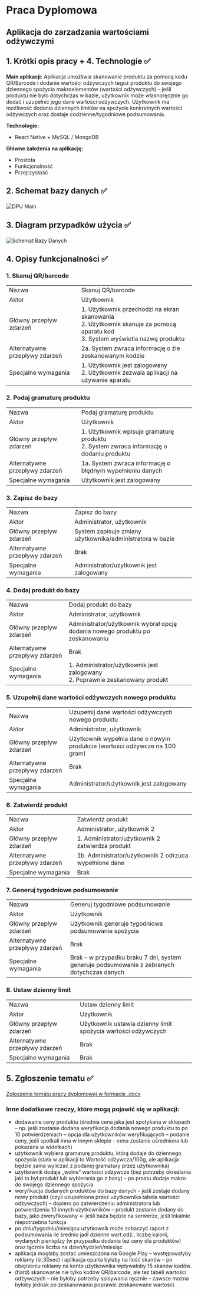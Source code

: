 # Praca Dyplomowa

## Aplikacja do zarzadzania wartościami odżywczymi

## <p>1. Krótki opis pracy + 4. Technologie &#9989;</p>

__Main aplikacji:__
Aplikacja umożliwia skanowanie produktu za pomocą kodu QR/Barcode i dodanie wartości odżywczych tegoż produktu do swojego dziennego spożycia makroelementów (wartości odżywczych) – jeśli produktu nie było dotychczas w bazie, użytkownik może własnoręcznie go dodać i uzupełnić jego dane wartości odżywczych. Użytkownik ma możliwość dodania dziennych limitów na spożycie konkretnych wartości odżywczych oraz dostaje codzienne/tygodniowe podsumowania.

__Technologie:__
- React Native + MySQL / MongoDB

__Główne założenia na aplikację:__
- Prostota
- Funkcjonalność
- Przejrzystość
## <p>2. Schemat bazy danych &#9989;</p>

<img src="2. DPU Main.jpg" alt="DPU Main">

## <p>3. Diagram przypadków użycia &#9989;</p>

<img src="1. SchematBazyDanych.png" alt="Schemat Bazy Danych">

## <p>4. Opisy funkcjonalności &#9989;</p>

### 1. Skanuj QR/barcode
<table>
  <tbody>
    <tr>
      <td>Nazwa</td>
      <td>Skanuj QR/barcode</td>
    </tr>
    <tr>
      <td>Aktor</td>
      <td>Użytkownik</td>
    </tr>
    <tr>
      <td>Główny przepływ zdarzeń</td>
      <td>
          1. Użytkownik przechodzi na ekran skanowania<br/>
          2. Użytkownik skanuje za pomocą aparatu kod<br/>
          3. System wyświetla nazwę produktu<br/>
      </td>
    </tr>
    <tr>
      <td>Alternatywne przepływy zdarzeń</td>
      <td>
          2a. System zwraca informację o źle zeskanowanym kodzie
      </td>
    </tr>
    <tr>
      <td>Specjalne wymagania</td>
      <td>1. Użytkownik jest zalogowany<br/>
          2. Użytkownik zezwala aplikacji na używanie aparatu 
        </td>
    </tr>
  </tbody>
</table>

### 2. Podaj gramaturę produktu
<table>
  <tbody>
    <tr>
      <td>Nazwa</td>
      <td>Podaj gramaturę produktu</td>
    </tr>
    <tr>
      <td>Aktor</td>
      <td>Użytkownik</td>
    </tr>
    <tr>
      <td>Główny przepływ zdarzeń</td>
      <td>
          1. Użytkownik wpisuje gramaturę produktu<br/>
          2. System zwraca informację o dodaniu produktu<br/>
      </td>
    </tr>
    <tr>
      <td>Alternatywne przepływy zdarzeń</td>
      <td>
          1a. System zwraca informację o błędnym wypełnieniu danych
      </td>
    </tr>
    <tr>
      <td>Specjalne wymagania</td>
      <td>Użytkownik jest zalogowany<br/>
        </td>
    </tr>
  </tbody>
</table>

### 3. Zapisz do bazy
<table>
  <tbody>
    <tr>
      <td>Nazwa</td>
      <td>Zapisz do bazy</td>
    </tr>
    <tr>
      <td>Aktor</td>
      <td>Administrator, użytkownik</td>
    </tr>
    <tr>
      <td>Główny przepływ zdarzeń</td>
      <td>
          System zapisuje zmiany użytkownika/administratora w bazie<br/>
      </td>
    </tr>
    <tr>
      <td>Alternatywne przepływy zdarzeń</td>
      <td>
          Brak
      </td>
    </tr>
    <tr>
      <td>Specjalne wymagania</td>
      <td>Administrator/użytkownik jest zalogowany
        </td>
    </tr>
  </tbody>
</table>

### 4. Dodaj produkt do bazy
<table>
  <tbody>
    <tr>
      <td>Nazwa</td>
      <td>Dodaj produkt do bazy</td>
    </tr>
    <tr>
      <td>Aktor</td>
      <td>Administrator, użytkownik</td>
    </tr>
    <tr>
      <td>Główny przepływ zdarzeń</td>
      <td>
          Administrator/użytkownik wybrał opcję dodania nowego produktu po zeskanowaniu<br/>
      </td>
    </tr>
    <tr>
      <td>Alternatywne przepływy zdarzeń</td>
      <td>
          Brak
      </td>
    </tr>
    <tr>
      <td>Specjalne wymagania</td>
      <td>1. Administrator/użytkownik jest zalogowany<br/>
          2. Poprawnie zeskanowany produkt 
        </td>
    </tr>
  </tbody>
</table>

### 5. Uzupełnij dane wartości odżywczych nowego produktu
<table>
  <tbody>
    <tr>
      <td>Nazwa</td>
      <td>Uzupełnij dane wartości odżywczych nowego produktu</td>
    </tr>
    <tr>
      <td>Aktor</td>
      <td>Administrator, użytkownik</td>
    </tr>
    <tr>
      <td>Główny przepływ zdarzeń</td>
      <td>
          Użytkownik wypełnia dane o nowym produkcie (wartości odżywcze na 100 gram)
      </td>
    </tr>
    <tr>
      <td>Alternatywne przepływy zdarzeń</td>
      <td>
          Brak
      </td>
    </tr>
    <tr>
      <td>Specjalne wymagania</td>
      <td>Administrator/użytkownik jest zalogowany
        </td>
    </tr>
  </tbody>
</table>

### 6. Zatwierdź produkt
<table>
  <tbody>
    <tr>
      <td>Nazwa</td>
      <td>Zatwierdź produkt</td>
    </tr>
    <tr>
      <td>Aktor</td>
      <td>Administrator, użytkownik 2</td>
    </tr>
    <tr>
      <td>Główny przepływ zdarzeń</td>
      <td>
          1. Administrator/użytkownik 2 zatwierdza produkt
      </td>
    </tr>
    <tr>
      <td>Alternatywne przepływy zdarzeń</td>
      <td>
          1b. Administrator/użytkownik 2 odrzuca wypełnione dane
      </td>
    </tr>
    <tr>
      <td>Specjalne wymagania</td>
      <td>Brak
        </td>
    </tr>
  </tbody>
</table>

### 7. Generuj tygodniowe podsumowanie
<table>
  <tbody>
    <tr>
      <td>Nazwa</td>
      <td>Generuj tygodniowe podsumowanie</td>
    </tr>
    <tr>
      <td>Aktor</td>
      <td>Użytkownik</td>
    </tr>
    <tr>
      <td>Główny przepływ zdarzeń</td>
      <td>
          Użytkownik generuje tygodniowe podsumowanie spożycia
      </td>
    </tr>
    <tr>
      <td>Alternatywne przepływy zdarzeń</td>
      <td>
          Brak
      </td>
    </tr>
    <tr>
      <td>Specjalne wymagania</td>
      <td>Brak – w przypadku braku 7 dni, system generuje podsumowanie z zebranych dotychczas danych
        </td>
    </tr>
  </tbody>
</table>

### 8. Ustaw dzienny limit
<table>
  <tbody>
    <tr>
      <td>Nazwa</td>
      <td>Ustaw dzienny limit</td>
    </tr>
    <tr>
      <td>Aktor</td>
      <td>Użytkownik</td>
    </tr>
    <tr>
      <td>Główny przepływ zdarzeń</td>
      <td>
          Użytkownik ustawia dzienny limit spożycia wartości odżywczych
      </td>
    </tr>
    <tr>
      <td>Alternatywne przepływy zdarzeń</td>
      <td>
          Brak
      </td>
    </tr>
    <tr>
      <td>Specjalne wymagania</td>
      <td>Brak
        </td>
    </tr>
  </tbody>
</table>

## <p>5. Zgłoszenie tematu &#9989;</p>
<a href="https://github.com/PrzemekCraker/PracaDyplomowa/blob/master/5.%20Zg%C5%82oszenie%20tematu.doc">Zgłoszenie tematu pracy dyplomowej w formacie .docx</a>

### Inne dodatkowe rzeczy, które mogą pojawić się w aplikacji:
- dodawanie ceny produktu (średnia cena jaka jest spotykana w sklepach – np. jeśli zostanie dodana weryfikacja dodania nowego produktu to po 10 potwierdzeniach – opcja dla użytkowników weryfikujących – podanie ceny, jeśli spotkali inna w innym sklepie - cena zostanie uśredniona lub pokazana w widełkach)
- użytkownik wybiera gramaturę produktu, którą dodaje do dziennego spożycia (stała w aplikacji to Wartość odżywcza/100g, ale aplikacja będzie sama wyliczać z podanej gramatury przez użytkownika)
- użytkownik dodaje „wolne” wartości odżywcze (bez potrzeby określania jaki to był produkt lub wybierania go z bazy) – po prostu dodaje makro do swojego dziennego spożycia
- weryfikacja dodanych produktów do bazy danych – jeśli zostaje dodany nowy produkt (czyli uzupełniona przez użytkownika tabela wartości odżywczych) – dopiero po zatwierdzeniu administratora lub potwierdzeniu 10 innych użytkowników – produkt zostanie dodany do bazy, jako zweryfikowany <- jeśli baza będzie na serwerze, jeśli lokalnie niepotrzebna funkcja
- po dniu/tygodniu/miesiącu użytkownik może zobaczyć raport z podsumowania ile średnio jadł dzienne wart.odż., liczbę kalorii, wydanych pieniędzy (w przypadku dodania też ceny dla produktów) oraz łącznie liczba na dzień/tydzień/miesiąc
- aplikacja mogłaby zostać umieszczona na Google Play – występowałyby reklamy (śr.30sec) i aplikacja oparta byłaby na ilość skanów – po obejrzeniu reklamy na konto użytkownika wpływałoby 15 skanów kodów.
- (hard) skanowanie nie tylko kodów QR/barcode, ale też tabeli wartości odżywczych – nie byłoby potrzeby spisywania ręcznie – zawsze można byłoby jednak po zeskanowaniu poprawić zeskanowane wartości.